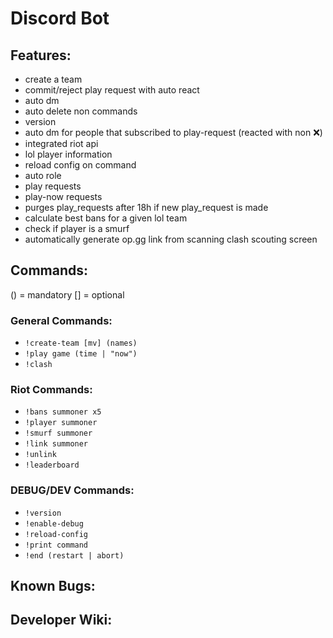 # Discord Bot

## Features:
- create a team 
- commit/reject play request with auto react
- auto dm
- auto delete non commands
- version 
- auto dm for people that subscribed to play-request (reacted with non :x:)
- integrated riot api
- lol player information
- reload config on command
- auto role
- play requests
- play-now requests
- purges play_requests after 18h if new play_request is made
- calculate best bans for a given lol team
- check if player is a smurf
- automatically generate op.gg link from scanning clash scouting screen

## Commands:
() = mandatory
[] = optional

### General Commands:
- `!create-team [mv] (names)`
- `!play game (time | "now")`
- `!clash`

### Riot Commands:
- `!bans summoner x5`
- `!player summoner`
- `!smurf summoner`
- `!link summoner`
- `!unlink`
- `!leaderboard`

### DEBUG/DEV Commands:
- `!version`
- `!enable-debug`
- `!reload-config`
- `!print command`
- `!end (restart | abort)`

## Known Bugs:

## Developer Wiki:
